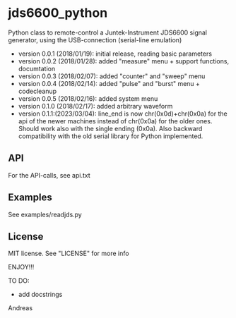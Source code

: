 # jds6600_python

Python class to remote-control a Juntek-Instrument JDS6600 signal generator, using the USB-connection (serial-line emulation)

- version 0.0.1 (2018/01/19): initial release, reading basic parameters
- version 0.0.2 (2018/01/28): added "measure" menu + support functions, documtation
- version 0.0.3 (2018/02/07): added "counter" and "sweep" menu
- version 0.0.4 (2018/02/14): added "pulse" and "burst" menu + codecleanup
- version 0.0.5 (2018/02/16): added system menu
- version 0.1.0 (2018/02/17): added arbitrary waveform 
- version 0.1.1:(2023/03/04): line_end is now chr(0x0d)+chr(0x0a) for the api of the newer machines instead of chr(0x0a) for the older ones. Should work also with the single ending (0x0a). Also backward compatibility with the old serial library for Python implemented.


## API
For the API-calls, see api.txt

## Examples
See examples/readjds.py


## License
MIT license. See "LICENSE" for more info


ENJOY!!!


TO DO:
- add docstrings


Andreas
